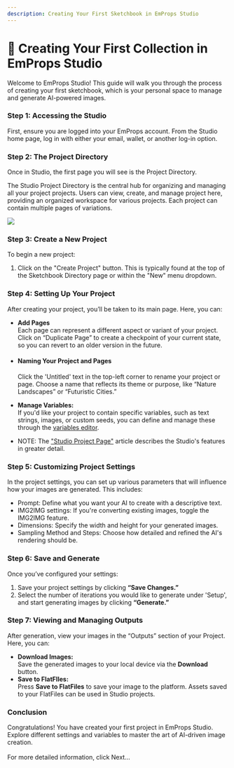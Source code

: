 ```yaml
---
description: Creating Your First Sketchbook in EmProps Studio
---
```


# 🐣 Creating Your First Collection in EmProps Studio

Welcome to EmProps Studio! This guide will walk you through the process of creating your first sketchbook, which is your personal space to manage and generate AI-powered images.

### Step 1: Accessing the Studio <a href="#h_ca54d44df8" id="h_ca54d44df8"></a>

First, ensure you are logged into your EmProps account. From the Studio home page, log in with either your email, wallet, or another log-in option.

### Step 2: The Project Directory <a href="#h_256bc28cd0" id="h_256bc28cd0"></a>

Once in Studio, the first page you will see is the Project Directory.

The Studio Project Directory is the central hub for organizing and managing all your project projects. Users can view, create, and manage project here, providing an organized workspace for various projects. Each project can contain multiple pages of variations.

[![](https://downloads.intercomcdn.com/i/o/1054690564/ef52cec4bcd391b53f4c6fb9/image.png?expires=1716564600\&signature=7463e4d26d0ce917b7662801b05d1214ea6ea6808bac151bdbf5084325e2b5d1)](https://downloads.intercomcdn.com/i/o/1054690564/ef52cec4bcd391b53f4c6fb9/image.png?expires=1716564600\&signature=7463e4d26d0ce917b7662801b05d1214ea6ea6808bac151bdbf5084325e2b5d1)

### Step 3: Create a New Project <a href="#h_14a241ad40" id="h_14a241ad40"></a>

To begin a new project:

1. Click on the "Create Project" button. This is typically found at the top of the Sketchbook Directory page or within the "New" menu dropdown.

### Step 4: Setting Up Your Project <a href="#h_cd65f60373" id="h_cd65f60373"></a>

After creating your project, you’ll be taken to its main page. Here, you can:

* **Add Pages**\
  Each page can represent a different aspect or variant of your project. Click on “Duplicate Page” to create a checkpoint of your current state, so you can revert to an older version in the future.
*   #### Naming Your Project and Pages

    Click the 'Untitled' text in the top-left corner to rename your project or page. Choose a name that reflects its theme or purpose, like “Nature Landscapes” or “Futuristic Cities.”
* **Manage Variables:**\
  If you'd like your project to contain specific variables, such as text strings, images, or custom seeds, you can define and manage these through the [variables editor](using-variables-in-emprops-openstudio.md).
* NOTE: The ["Studio Project Page"](openstudio-project-page.md) article describes the Studio's features in greater detail.

### Step 5: Customizing Project Settings <a href="#h_175ca24d6c" id="h_175ca24d6c"></a>

In the project settings, you can set up various parameters that will influence how your images are generated. This includes:

* Prompt: Define what you want your AI to create with a descriptive text.
* IMG2IMG settings: If you're converting existing images, toggle the IMG2IMG feature.
* Dimensions: Specify the width and height for your generated images.
* Sampling Method and Steps: Choose how detailed and refined the AI's rendering should be.

### Step 6: Save and Generate <a href="#h_72d38b5528" id="h_72d38b5528"></a>

Once you’ve configured your settings:

1. Save your project settings by clicking **“Save Changes.”**
2. Select the number of iterations you would like to generate under 'Setup', and start generating images by clicking **“Generate.”**

### Step 7: Viewing and Managing Outputs <a href="#h_c8b32ffddb" id="h_c8b32ffddb"></a>

After generation, view your images in the “Outputs” section of your Project. Here, you can:

* **Download Images:** \
  Save the generated images to your local device via the **Download** button.
* **Save to FlatFIles:**\
  Press **Save to FlatFiles** to save your image to the platform. Assets saved to your FlatFiles can be used in Studio projects.

### Conclusion <a href="#h_8fbf68b074" id="h_8fbf68b074"></a>

Congratulations! You have created your first project in EmProps Studio. Explore different settings and variables to master the art of AI-driven image creation. \
\
For more detailed information, click Next...
